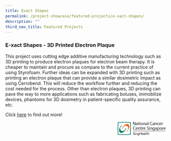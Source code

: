```yaml
---
title: Exact Shapes
permalink: /project-showcase/featured-projects/e-xact-shapes/
description: ""
third_nav_title: Featured Projects
---
```

### E-xact Shapes - 3D Printed Electron Plaque

This project uses cutting edge additive manufacturing technology such as 3D printing to produce electron plaques for electron beam therapy. It is cheaper to maintain and procure as compare to the current practice of using Styrofoam. Further ideas can be expanded with 3D printing such as printing an electron plaque that can provide a similar dosimetric impact as using Cerrobend. This will reduce the workflow further and reducing the cost needed for the process. Other than electron plaques, 3D printing can pave the way to more applications such as fabricating boluses, immobilize devices, phantoms for 3D dosimetry in patient-specific quality assurance, etc.

Click [here](/files/e-xact%20shapes%203d%20printed%20electron%20plaque.pdf) to find out more!

<img style="width:30%" src="/images/nccs%20logo.png" align="right">